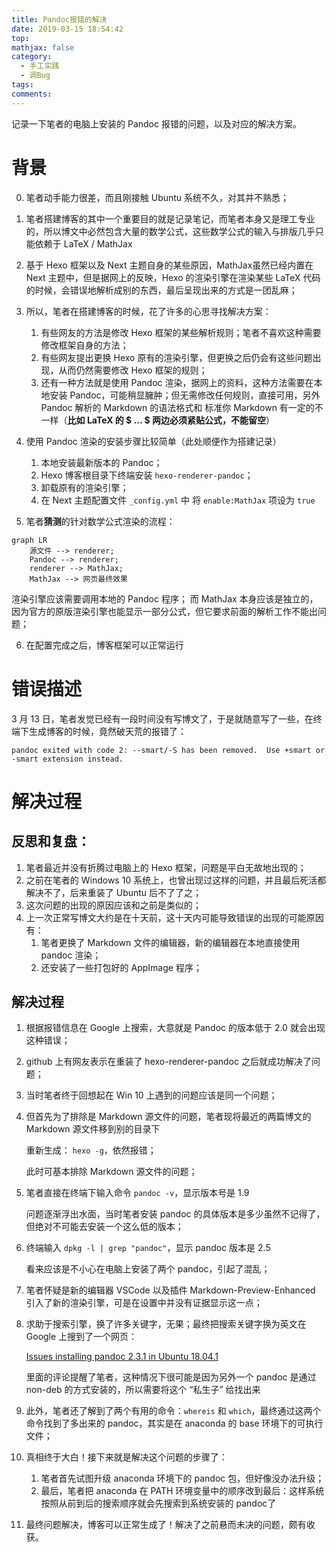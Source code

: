 ```yaml
---
title: Pandoc报错的解决
date: 2019-03-15 18:54:42
top:
mathjax: false
category:
  - 手工实践
  - 调Bug
tags:
comments:
---
```


记录一下笔者的电脑上安装的 Pandoc 报错的问题，以及对应的解决方案。

<!-- more -->

# 背景
0. 笔者动手能力很差，而且刚接触 Ubuntu 系统不久，对其并不熟悉；
1. 笔者搭建博客的其中一个重要目的就是记录笔记，而笔者本身又是理工专业的，所以博文中必然包含大量的数学公式，这些数学公式的输入与排版几乎只能依赖于 LaTeX / MathJax
2. 基于 Hexo 框架以及 Next 主题自身的某些原因，MathJax虽然已经内置在 Next 主题中，但是据网上的反映，Hexo 的渲染引擎在渲染某些 LaTeX 代码的时候，会错误地解析成别的东西，最后呈现出来的方式是一团乱麻；
3. 所以，笔者在搭建博客的时候，花了许多的心思寻找解决方案：
    1. 有些网友的方法是修改 Hexo 框架的某些解析规则；笔者不喜欢这种需要修改框架自身的方法；
    2. 有些网友提出更换 Hexo 原有的渲染引擎，但更换之后仍会有这些问题出现，从而仍然需要修改 Hexo 框架的规则；
    3. 还有一种方法就是使用 Pandoc 渲染，据网上的资料，这种方法需要在本地安装 Pandoc，可能稍显臃肿；但无需修改任何规则，直接可用，另外 Pandoc 解析的 Markdown 的语法格式和 标准你 Markdown 有一定的不一样（**比如 LaTeX 的 $ ... $ 两边必须紧贴公式，不能留空**）

4. 使用 Pandoc 渲染的安装步骤比较简单（此处顺便作为搭建记录）
    1. 本地安装最新版本的 Pandoc；
    2. Hexo 博客根目录下终端安装 `hexo-renderer-pandoc`；
    3. 卸载原有的渲染引擎；
    4. 在 Next 主题配置文件 `_config.yml` 中 将 `enable:MathJax` 项设为 `true`
    
5. 笔者**猜测**的针对数学公式渲染的流程：
```mermaid
graph LR
    源文件 --> renderer;
    Pandoc --> renderer;
    renderer --> MathJax;
    MathJax --> 网页最终效果
```

渲染引擎应该需要调用本地的 Pandoc 程序；
而 MathJax 本身应该是独立的，因为官方的原版渲染引擎也能显示一部分公式，但它要求前面的解析工作不能出问题；

6. 在配置完成之后，博客框架可以正常运行

# 错误描述

3 月 13 日，笔者发觉已经有一段时间没有写博文了，于是就随意写了一些，在终端下生成博客的时候，竟然破天荒的报错了：

```
pandoc exited with code 2: --smart/-S has been removed.  Use +smart or -smart extension instead.
```

# 解决过程
## 反思和复盘：

1. 笔者最近并没有折腾过电脑上的 Hexo 框架，问题是平白无故地出现的；
2. 之前在笔者的 Windows 10 系统上，也曾出现过这样的问题，并且最后死活都解决不了，后来重装了 Ubuntu 后不了了之；
3. 这次问题的出现的原因应该和之前是类似的；
4. 上一次正常写博文大约是在十天前，这十天内可能导致错误的出现的可能原因有：
    1. 笔者更换了 Markdown 文件的编辑器，新的编辑器在本地直接使用 pandoc 渲染；
    2. 还安装了一些打包好的 AppImage 程序；

## 解决过程

1. 根据报错信息在 Google 上搜索，大意就是 Pandoc 的版本低于 2.0 就会出现这种错误；
2. github 上有网友表示在重装了 hexo-renderer-pandoc 之后就成功解决了问题；
3. 当时笔者终于回想起在 Win 10 上遇到的问题应该是同一个问题；

4. 但首先为了排除是 Markdown 源文件的问题，笔者现将最近的两篇博文的 Markdown 源文件移到别的目录下

    重新生成： `hexo -g`，依然报错；

    此时可基本排除 Markdown 源文件的问题；
5. 笔者直接在终端下输入命令 `pandoc -v`，显示版本号是 1.9
    
    问题逐渐浮出水面，当时笔者安装 pandoc 的具体版本是多少虽然不记得了，但绝对不可能去安装一个这么低的版本；

6. 终端输入 `dpkg -l | grep "pandoc"`，显示 pandoc 版本是 2.5

    看来应该是不小心在电脑上安装了两个 pandoc，引起了混乱；

7. 笔者怀疑是新的编辑器 VSCode 以及插件 Markdown-Preview-Enhanced 引入了新的渲染引擎，可是在设置中并没有证据显示这一点；

8. 求助于搜索引擎，换了许多关键字，无果；最终把搜索关键字换为英文在 Google 上搜到了一个网页：

    [Issues installing pandoc 2.3.1 in Ubuntu 18.04.1](https://askubuntu.com/questions/1084723/issues-installing-pandoc-2-3-1-in-ubuntu-18-04-1)

    里面的评论提醒了笔者，这种情况下很可能是因为另外一个 pandoc 是通过 non-deb 的方式安装的，所以需要将这个 “私生子” 给找出来

9. 此外，笔者还了解到了两个有用的命令：`whereis` 和 `which`，最终通过这两个命令找到了多出来的 pandoc，其实是在 anaconda 的 base 环境下的可执行文件；


10. 真相终于大白！接下来就是解决这个问题的步骤了：

    1. 笔者首先试图升级 anaconda 环境下的 pandoc 包，但好像没办法升级；
    2. 最后，笔者把 anaconda 在 PATH 环境变量中的顺序改到最后：这样系统按照从前到后的搜索顺序就会先搜索到系统安装的 pandoc了

11. 最终问题解决，博客可以正常生成了！解决了之前悬而未决的问题，颇有收获。




